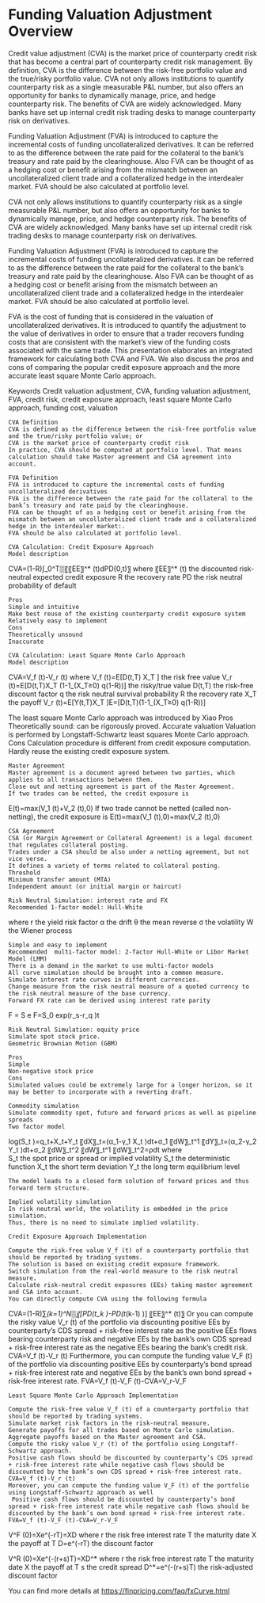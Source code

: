 # Funding Valuation Adjustment Overview

Credit value adjustment (CVA) is the market price of counterparty credit risk that has become a central part of counterparty credit risk management.  By definition, CVA is the difference between the risk-free portfolio value and the true/risky portfolio value. CVA not only allows institutions to quantify counterparty risk as a single measurable P&L number, but also offers an opportunity for banks to dynamically manage, price, and hedge counterparty risk. The benefits of CVA are widely acknowledged. Many banks have set up internal credit risk trading desks to manage counterparty risk on derivatives.

Funding Valuation Adjustment (FVA) is introduced to capture the incremental costs of funding uncollateralized derivatives. It can be referred to as the difference between the rate paid for the collateral to the bank’s treasury and rate paid by the clearinghouse. Also FVA can be thought of as a hedging cost or benefit arising from the mismatch between an uncollateralized client trade and a collateralized hedge in the interdealer market. FVA should be also calculated at portfolio level.

CVA not only allows institutions to quantify counterparty risk as a single measurable P&L number, but also offers an opportunity for banks to dynamically manage, price, and hedge counterparty risk. The benefits of CVA are widely acknowledged. Many banks have set up internal credit risk trading desks to manage counterparty risk on derivatives.

Funding Valuation Adjustment (FVA) is introduced to capture the incremental costs of funding uncollateralized derivatives. It can be referred to as the difference between the rate paid for the collateral to the bank’s treasury and rate paid by the clearinghouse. Also FVA can be thought of as a hedging cost or benefit arising from the mismatch between an uncollateralized client trade and a collateralized hedge in the interdealer market. FVA should be also calculated at portfolio level.

FVA is the cost of funding that is considered in the valuation of uncollateralized derivatives. It is introduced to quantify the adjustment to the value of derivatives in order to ensure that a trader recovers funding costs that are consistent with the market’s view of the funding costs associated with the same trade. This presentation elaborates an integrated framework for calculating both CVA and FVA. We also discuss the pros and cons of comparing the popular credit exposure approach and the more accurate least square Monte Carlo approach. 


Keywords
Credit valuation adjustment, CVA, funding valuation adjustment, FVA, credit risk, credit exposure approach, least square Monte Carlo approach, funding cost, valuation

	CVA Definition
	CVA is defined as the difference between the risk-free portfolio value and the true/risky portfolio value; or
	CVA is the market price of counterparty credit risk
	In practice, CVA should be computed at portfolio level. That means calculation should take Master agreement and CSA agreement into account.

	FVA Definition
	FVA is introduced to capture the incremental costs of funding uncollateralized derivatives
	FVA is the difference between the rate paid for the collateral to the bank’s treasury and rate paid by the clearinghouse.
	FVA can be thought of as a hedging cost or benefit arising from the mismatch between an uncollateralized client trade and a collateralized hedge in the interdealer market:.
	FVA should be also calculated at portfolio level.

	CVA Calculation: Credit Exposure Approach
	Model description

CVA=(1-R)∫_0^T▒〖〖EE〗^* (t)dPD(0,t)〗
where 
〖EE〗^* (t) 		the discounted risk-neutral expected credit exposure
R 	the recovery rate
PD 	the risk neutral probability of default


	Pros
	Simple and intuitive
	Make best reuse of the existing counterparty credit exposure system
	Relatively easy to implement
	Cons
	Theoretically unsound
	Inaccurate

	CVA Calculation: Least Square Monte Carlo Approach
	Model description

CVA=V_f (t)-V_r (t)
where 
V_f (t)=E[D(t,T) X_T ] 		the risk free value
 V_r (t)=E[D(t,T)X_T (1-1_(X_T≥0) q(1-R))] 	the risky/true value
D(t,T)	 the risk-free discount factor
q 	the risk neutral survival probability
R 	the recovery rate
 		X_T	the payoff
V_r (t)=E[Y(t,T)X_T ]E=[D(t,T)(1-1_(X_T≥0) q(1-R))]

The least square Monte Carlo approach was introduced by Xiao
	Pros
	Theoretically sound: can be rigorously proved. 
	Accurate valuation
	Valuation is performed by Longstaff-Schwartz least squares Monte Carlo approach.
	Cons
	Calculation procedure is different from credit exposure computation. 
	Hardly reuse the existing credit exposure system.

	Master Agreement
	Master agreement is a document agreed between two parties, which applies to all transactions between them.
	Close out and netting agreement is part of the Master Agreement.
	If two trades can be netted, the credit exposure is
E(t)=max(V_1 (t)+V_2 (t),0)
	If two trade cannot be netted (called non-netting), the credit exposure is
E(t)=max(V_1 (t),0)+max(V_2 (t),0)

	CSA Agreement
	CSA (or Margin Agreement or Collateral Agreement) is a legal document that regulates collateral posting.
	Trades under a CSA should be also under a netting agreement, but not vice verse.
	It defines a variety of terms related to collateral posting.
	Threshold
	Minimum transfer amount (MTA)
	Independent amount (or initial margin or haircut)

	Risk Neutral Simulation: interest rate and FX
	Recommended 1-factor model: Hull-White
 
where
 r 	the yield risk factor
α 	the drift
 θ	the mean reverse
σ 	the volatility 
W  	the Wiener process

	Simple and easy to implement
	Recommended  multi-factor model: 2-factor Hull-White or Libor Market Model (LMM)
	There is a demand in the market to use multi-factor models
	All curve simulation should be brought into a common measure. 
	Simulate interest rate curves in different currencies.
	Change measure from the risk neutral measure of a quoted currency to the risk neutral measure of the base currency.
	Forward FX rate can be derived using interest rate parity
	
F = S e 		F=S_0 exp(r_s-r_q )t

	Risk Neutral Simulation: equity price
	Simulate spot stock price.
	Geometric Brownian Motion (GBM)
 
	Pros
	Simple
	Non-negative stock price
	Cons
	Simulated values could be extremely large for a longer horizon, so it may be better to incorporate with a reverting draft.

	Commodity simulation
	Simulate commodity spot, future and forward prices as well as pipeline spreads
	Two factor model

log⁡(S_t )=q_t+X_t+Y_t
〖dX〗_t=(α_1-γ_1 X_t )dt+σ_1 〖dW〗_t^1
〖dY〗_t=(α_2-γ_2 Y_t )dt+σ_2 〖dW〗_t^2
〖dW〗_t^1 〖dW〗_t^2=ρdt
where	
S_t 	the spot price or spread or implied volatility
	S_t 	the deterministic function
X_t 	the short term deviation
Y_t 	the long term equilibrium level

	The model leads to a closed form solution of forward prices and thus forward term structure.

	Implied volatility simulation
	In risk neutral world, the volatility is embedded in the price simulation.
	Thus, there is no need to simulate implied volatility.

	Credit Exposure Approach Implementation

	Compute the risk-free value V_f (t) of a counterparty portfolio that should be reported by trading systems.
	The solution is based on existing credit exposure framework.
	Switch simulation from the real-world measure to the risk neutral measure.
	Calculate risk-neutral credit exposures (EEs) taking master agreement and CSA into account.
	You can directly compute CVA using the following formula
CVA=(1-R)∑_(k=1)^N▒〖[PD(t_k )-PD(t_(k-1) )] 〖EE〗^* (t)〗
	Or you can compute the risky value V_r (t) of the portfolio via discounting positive EEs by  counterparty’s CDS spread + risk-free interest rate as the positive EEs flows bearing counterparty risk and negative EEs by the bank’s own CDS spread + risk-free interest rate as the negative EEs bearing the bank’s credit risk.
	CVA=V_f (t)-V_r (t)
	Furthermore, you can compute the funding value V_F (t) of the portfolio via discounting positive EEs by  counterparty’s bond spread + risk-free interest rate and negative EEs by the bank’s own bond spread + risk-free interest rate.
	FVA=V_f (t)-V_F (t)-CVA=V_r-V_F

	Least Square Monte Carlo Approach Implementation

	Compute the risk-free value V_f (t) of a counterparty portfolio that should be reported by trading systems.
	Simulate market risk factors in the risk-neutral measure.
	Generate payoffs for all trades based on Monte Carlo simulation.
	Aggregate payoffs based on the Master agreement and CSA.
	Compute the risky value V_r (t) of the portfolio using Longstaff-Schwartz approach.
	Positive cash flows should be discounted by counterparty’s CDS spread + risk-free interest rate while negative cash flows should be discounted by the bank’s own CDS spread + risk-free interest rate.
	CVA=V_f (t)-V_r (t)
	Moreover, you can compute the funding value V_F (t) of the portfolio using Longstaff-Schwartz approach as well
	 Positive cash flows should be discounted by counterparty’s bond spread + risk-free interest rate while negative cash flows should be discounted by the bank’s own bond spread + risk-free interest rate.
	FVA=V_f (t)-V_F (t)-CVA=V_r-V_F
V^F (0)=Xe^(-rT)=XD
where
	r	the risk free interest rate
	T	the maturity date
	X	the payoff at T
	D=e^(-rT)	the discount factor


V^R (0)=Xe^(-(r+s)T)=XD^*
where
	r	the risk free interest rate
	T	the maturity date
	X	the payoff at T
	s	the credit spread
	D^*=e^(-(r+s)T)	the risk-adjusted discount factor


You can find more details at
https://finpricing.com/faq/fxCurve.html
